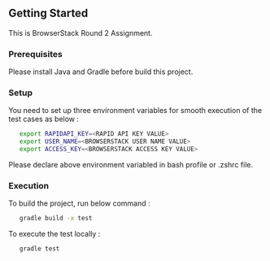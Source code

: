 
## Getting Started

This is BrowserStack Round 2 Assignment.

### Prerequisites

Please install Java and Gradle before build this project.

### Setup

You need to set up three environment variables for smooth execution of the test cases as below : 
 ```sh
    export RAPIDAPI_KEY=<RAPID API KEY VALUE>
    export USER_NAME=<BROWSERSTACK USER NAME VALUE>
    export ACCESS_KEY=<BROWSERSTACK ACCESS KEY VALUE>   
```
Please declare above environment variabled in bash profile or .zshrc file.

### Execution

To build the project, run below command : 
 ```sh
    gradle build -x test
```
To execute the test locally : 
 ```sh
    gradle test
```
